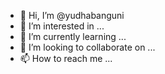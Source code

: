 - 👋 Hi, I’m @yudhabanguni
- 👀 I’m interested in ...
- 🌱 I’m currently learning ...
- 💞️ I’m looking to collaborate on ...
- 📫 How to reach me ...

<!---
yudhabanguni/yudhabanguni is a ✨ special ✨ repository because its `README.md` (this file) appears on your GitHub profile.
You can click the Preview link to take a look at your changes.
--->
